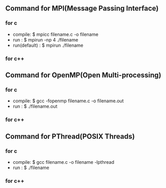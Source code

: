 ## Command for MPI(Message Passing Interface)
### for c
 * compile: $ mpicc filename.c -o filename
 * run : $ mpirun -np 4 ./filename
 * run(default) : $ mpirun ./filename

### for c++

## Command for OpenMP(Open Multi-processing)
### for c
 * compile: $ gcc -fopenmp filename.c -o filename.out
 * run : $  ./filename.out

### for c++

## Command for PThread(POSIX Threads)
### for c
 * compile: $ gcc filename.c -o filename -lpthread
 * run : $  ./filename

### for c++
